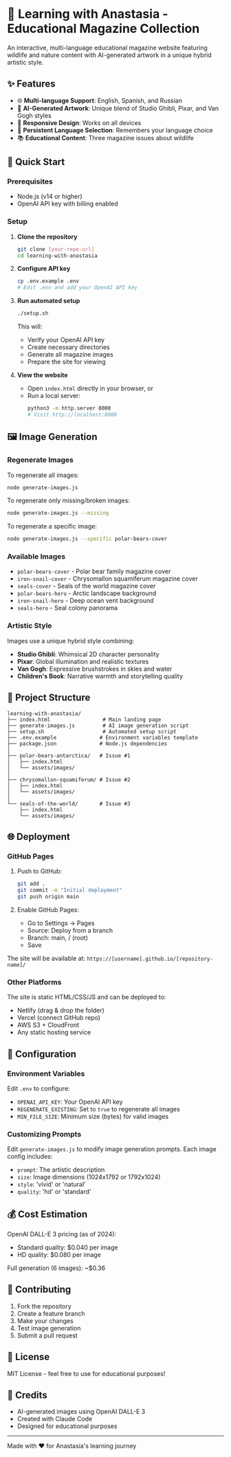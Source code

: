# 🎨 Learning with Anastasia - Educational Magazine Collection

An interactive, multi-language educational magazine website featuring wildlife and nature content with AI-generated artwork in a unique hybrid artistic style.

## ✨ Features

- 🌐 **Multi-language Support**: English, Spanish, and Russian
- 🎨 **AI-Generated Artwork**: Unique blend of Studio Ghibli, Pixar, and Van Gogh styles
- 📱 **Responsive Design**: Works on all devices
- 🔄 **Persistent Language Selection**: Remembers your language choice
- 📚 **Educational Content**: Three magazine issues about wildlife

## 🚀 Quick Start

### Prerequisites
- Node.js (v14 or higher)
- OpenAI API key with billing enabled

### Setup

1. **Clone the repository**
   ```bash
   git clone [your-repo-url]
   cd learning-with-anastasia
   ```

2. **Configure API key**
   ```bash
   cp .env.example .env
   # Edit .env and add your OpenAI API key
   ```

3. **Run automated setup**
   ```bash
   ./setup.sh
   ```

   This will:
   - Verify your OpenAI API key
   - Create necessary directories
   - Generate all magazine images
   - Prepare the site for viewing

4. **View the website**
   - Open `index.html` directly in your browser, or
   - Run a local server:
     ```bash
     python3 -m http.server 8000
     # Visit http://localhost:8000
     ```

## 🖼️ Image Generation

### Regenerate Images

To regenerate all images:
```bash
node generate-images.js
```

To regenerate only missing/broken images:
```bash
node generate-images.js --missing
```

To regenerate a specific image:
```bash
node generate-images.js --specific polar-bears-cover
```

### Available Images
- `polar-bears-cover` - Polar bear family magazine cover
- `iron-snail-cover` - Chrysomallon squamiferum magazine cover  
- `seals-cover` - Seals of the world magazine cover
- `polar-bears-hero` - Arctic landscape background
- `iron-snail-hero` - Deep ocean vent background
- `seals-hero` - Seal colony panorama

### Artistic Style

Images use a unique hybrid style combining:
- **Studio Ghibli**: Whimsical 2D character personality
- **Pixar**: Global illumination and realistic textures
- **Van Gogh**: Expressive brushstrokes in skies and water
- **Children's Book**: Narrative warmth and storytelling quality

## 📂 Project Structure

```
learning-with-anastasia/
├── index.html                 # Main landing page
├── generate-images.js         # AI image generation script
├── setup.sh                   # Automated setup script
├── .env.example              # Environment variables template
├── package.json              # Node.js dependencies
│
├── polar-bears-antarctica/   # Issue #1
│   ├── index.html
│   └── assets/images/
│
├── chrysomallon-squamiferum/ # Issue #2
│   ├── index.html
│   └── assets/images/
│
└── seals-of-the-world/       # Issue #3
    ├── index.html
    └── assets/images/
```

## 🌐 Deployment

### GitHub Pages

1. Push to GitHub:
   ```bash
   git add .
   git commit -m "Initial deployment"
   git push origin main
   ```

2. Enable GitHub Pages:
   - Go to Settings → Pages
   - Source: Deploy from a branch
   - Branch: main, / (root)
   - Save

The site will be available at: `https://[username].github.io/[repository-name]/`

### Other Platforms

The site is static HTML/CSS/JS and can be deployed to:
- Netlify (drag & drop the folder)
- Vercel (connect GitHub repo)
- AWS S3 + CloudFront
- Any static hosting service

## 🔧 Configuration

### Environment Variables

Edit `.env` to configure:
- `OPENAI_API_KEY`: Your OpenAI API key
- `REGENERATE_EXISTING`: Set to `true` to regenerate all images
- `MIN_FILE_SIZE`: Minimum size (bytes) for valid images

### Customizing Prompts

Edit `generate-images.js` to modify image generation prompts. Each image config includes:
- `prompt`: The artistic description
- `size`: Image dimensions (1024x1792 or 1792x1024)
- `style`: 'vivid' or 'natural'
- `quality`: 'hd' or 'standard'

## 💰 Cost Estimation

OpenAI DALL-E 3 pricing (as of 2024):
- Standard quality: $0.040 per image
- HD quality: $0.080 per image

Full generation (6 images): ~$0.36

## 🤝 Contributing

1. Fork the repository
2. Create a feature branch
3. Make your changes
4. Test image generation
5. Submit a pull request

## 📄 License

MIT License - feel free to use for educational purposes!

## 🙏 Credits

- AI-generated images using OpenAI DALL-E 3
- Created with Claude Code
- Designed for educational purposes

---

Made with ❤️ for Anastasia's learning journey